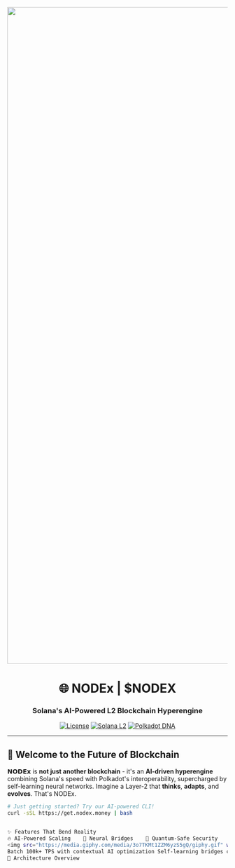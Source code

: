 <p align="center">
  <img src="https://pbs.twimg.com/profile_banners/1687816145859137537/1739622305/1500x500" width="1500" alt="NODEx AI Pulse">
</p>

<h1 align="center">🌐 NODEx | $NODEX</h1>
<h3 align="center">Solana's AI-Powered L2 Blockchain Hyperengine</h3>

<div align="center">
  
  
  [![License](https://img.shields.io/badge/License-Apache--2.0-ff69b4?style=for-the-badge)](LICENSE)
  [![Solana L2](https://img.shields.io/badge/Solana_L2-Enabled-8A2BE2?style=for-the-badge&logo=solana)](https://solana.com)
  [![Polkadot DNA](https://img.shields.io/badge/Polkadot_DNA-Integrated-E6007A?style=for-the-badge&logo=polkadot)](https://polkadot.network)

</div>

---

## 🚀 **Welcome to the Future of Blockchain**

𝗡𝗢𝗗𝗘𝘅 is **not just another blockchain** - it's an **AI-driven hyperengine** combining Solana's speed with Polkadot's interoperability, supercharged by self-learning neural networks. Imagine a Layer-2 that **thinks**, **adapts**, and **evolves**. That's NODEx.

```bash
# Just getting started? Try our AI-powered CLI!
curl -sSL https://get.nodex.money | bash


✨ Features That Bend Reality
🔥 AI-Powered Scaling	🌉 Neural Bridges	🔐 Quantum-Safe Security
<img src="https://media.giphy.com/media/3o7TKMt1ZZM6yzS5gQ/giphy.gif" width="150">	<img src="https://media.giphy.com/media/l0HlHFRbmaZtBRhPy/giphy.gif" width="150">	<img src="https://media.giphy.com/media/3o6Zt7aSSXLZdtjvLa/giphy.gif" width="150">
Batch 100k+ TPS with contextual AI optimization	Self-learning bridges connecting Solana↔Polkadot↔Ethereum	ML-powered threat detection + zero-knowledge proofs
🧠 Architecture Overview

